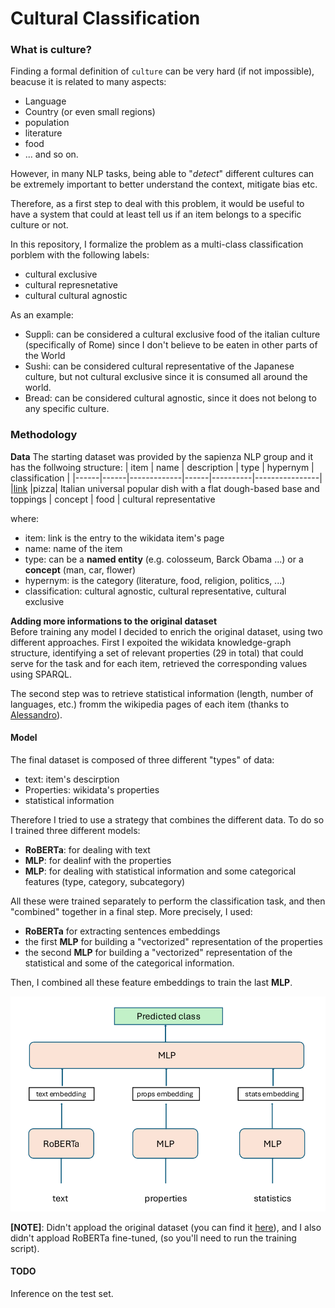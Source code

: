 # Cultural Classification 

### What is culture?
Finding a formal definition of `culture` can be very hard (if not impossible), beacuse it is related to many aspects:
- Language
- Country (or even small regions)
- population 
- literature
- food 
- ... and so on.

However, in many NLP tasks, being able to "*detect*" different cultures can be extremely important to better understand the context, mitigate bias etc.

Therefore, as a first step to deal with this problem, it would be useful to have a system that could at least tell us if an item belongs to a specific culture or not.

In this repository, I formalize the problem as a multi-class classification porblem with the following labels:
- cultural exclusive
- cultural represnetative
- cultural cultural agnostic


As an example:
- Supplì: can be considered a cultural exclusive food of the italian culture (specifically of Rome) since I don't believe to be eaten in other parts of the World
- Sushi: can be considered cultural representative of the Japanese culture, but not cultural exclusive since it is consumed all around the world.
- Bread: can be considered cultural agnostic, since it does not belong to any specific culture. 

### Methodology

**Data**
The starting dataset was provided by the sapienza NLP group and it has the follwoing structure:
| item | name | description | type | hypernym | classification |
|------|------|-------------|------|----------|----------------|
|[link](https://www.wikidata.org/wiki/Q177) |pizza| Italian universal popular dish with a flat dough-based base and toppings | concept | food | cultural representative

where:
- item: link is the entry to the wikidata item's page
- name: name of the item
- type: can be a **named entity** (e.g. colosseum, Barck Obama ...) or a **concept** (man, car, flower)
- hypernym: is the category (literature, food, religion, politics, ...)
- classification: cultural agnostic, cultural representative, cultural exclusive

**Adding more informations to the original dataset**  
Before training any model I decided to enrich the original dataset, using two different approaches. First I expoited the wikidata knowledge-graph structure, identifying a set of relevant properties (29 in total) that could serve for the task and for each item, retrieved the corresponding values using SPARQL.

The second step was to retrieve statistical information (length, number of languages, etc.) fromm the wikipedia pages of each item (thanks to [Alessandro](https://github.com/ErFonchio)).

#### Model

The final dataset is composed of three different "types" of data:
- text: item's descirption
- Properties: wikidata's properties
- statistical information

Therefore I tried to use a strategy that combines the different data. To do so I trained three different models:
- **RoBERTa**: for dealing with text
- **MLP**: for dealinf with the properties
- **MLP**: for dealing with statistical information and some categorical features (type, category, subcategory)

All these were trained separately to perform the classification task, and then "combined" together in a final step. More precisely, I used:
- **RoBERTa** for extracting sentences embeddings
- the first **MLP** for building a "vectorized" representation of the properties
- the second **MLP** for building a "vectorized" representation of the statistical and some of the categorical information. 

Then, I combined all these feature embeddings to train the last **MLP**.

<img src="images/final_model.png" alt="Integrated model" width="600"/>


**[NOTE]**: Didn't appload the original dataset (you can find it [here](https://huggingface.co/datasets/sapienzanlp/nlp2025_hw1_cultural_dataset?authuser=0)), and I also didn't appload RoBERTa fine-tuned, (so you'll need to run the training script). 


#### TODO

Inference on the test set.